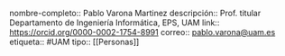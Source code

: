 nombre-completo:: Pablo Varona Martinez
descripción:: Prof. titular Departamento de Ingeniería Informática, EPS, UAM
link:: https://orcid.org/0000-0002-1754-8991
correo:: pablo.varona@uam.es
etiqueta:: #UAM 
tipo:: [[Personas]]
